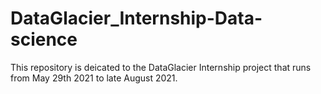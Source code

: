 # DataGlacier_Internship-Data-science

This repository is deicated to the DataGlacier Internship project that runs from May 29th 2021 to late August 2021.
